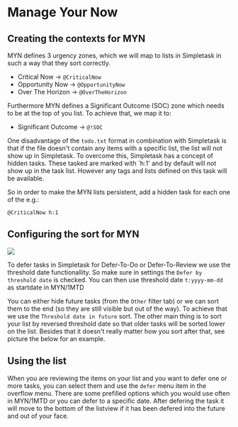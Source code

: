 Manage Your Now
===============

Creating the contexts for MYN
-----------------------------

MYN defines 3 urgency zones, which we will map to lists in Simpletask in such a way that they sort
correctly.

- Critical Now -\> `@CriticalNow`
- Opportunity Now -\> `@OpportunityNow`
- Over The Horizon -\> `@OverTheHorizon`

Furthermore MYN defines a Significant Outcome (SOC) zone which needs to be at the top of you list.
To achieve that, we map it to:

- Significant Outcome -\> `@!SOC`

One disadvantage of the `todo.txt` format in combination with Simpletask is that if the file doesn't
contain any items with a specific list, the list will not show up in Simpletask. To overcome this,
Simpletask has a concept of hidden tasks. These tasked are marked with \`h:1' and by default will
not show up in the task list. However any tags and lists defined on this task will be available.

So in order to make the MYN lists persistent, add a hidden task for each one of the e.g.:

    @CriticalNow h:1

Configuring the sort for MYN
----------------------------

![](./images/MYN_sort.png)

To defer tasks in Simpletask for Defer-To-Do or Defer-To-Review we use the threshold date
functionallity. So make sure in settings the `Defer by threshold date` is checked. You can then use
threshold date `t:yyyy-mm-dd` as startdate in MYN/1MTD

You can either hide future tasks (from the `Other` filter tab) or we can sort them to the end (so
they are still visible but out of the way). To achieve that we use the `Threshold date in future`
sort. The other main thing is to sort your list by reversed threshold date so that older tasks will
be sorted lower on the list. Besides that it doesn't really matter how you sort after that, see
picture the below for an example.

Using the list
--------------

When you are reviewing the items on your list and you want to defer one or more tasks, you can
select them and use the `defer` menu item in the overflow menu. There are some prefilled options
which you would use often in MYN/1MTD or you can defer to a specific date. After defering the task
it will move to the bottom of the listview if it has been defered into the future and out of your
face.


